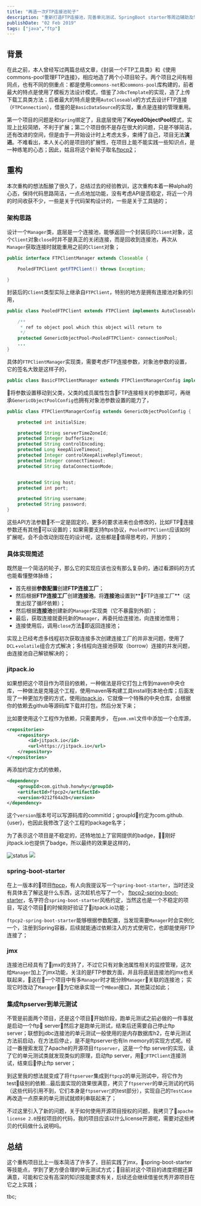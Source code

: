 ```yaml
---
title: "再造一次FTP连接池轮子"
description: "重新打造FTP连接池，完善单元测试、SpringBoot starter等周边辅助及学习新的打包方式"
publishDate: "02 Feb 2019"
tags: ["java","ftp"]
---
```


## 背景
在此之前，本人曾经写过两篇总结文章，《封装一个FTP工具类》和《使用commons-pool管理FTP连接》，相应地造了两个小项目轮子。两个项目之间有相同点，也有不同的侧重点：都是使用`commons-net`和`commons-pool`库构建的，前者最大的特点是使用了模板方法设计模式，借鉴了`JdbcTemplate`的实现，造了上传下载工具类方法；后者最大的特点是使用`AutoCloseable`的方式去设计FTP连接（`FTPConnection`），借鉴的是`BasicDataSource`的实现，重点是连接的管理重用。

第一个项目的问题是和`Spring`绑定了，且底层使用了**KeyedObjectPool**模式，实现上比较简陋，不利于扩展；第二个项目倒不是存在很大的问题，只是不够简洁，还有改进的空间，但是由于一开始设计时上考虑太多，束缚了自己，项目无法**演进**。不难看出，本人关心的是项目的扩展性，在项目上能不能实践一些知识点，是一种练笔的心态；因此，姑且将这个新轮子取名[ftpcp2](https://github.com/Honwhy/ftpcp2)；

## 重构
本次重构的想法酝酿了很久了，总结过去的经验教训，这次重构本着一种alpha的心态，保持代码思路简洁，一点点地加功能，没有考虑API是否稳定，将近一个月的时间收获不少，一些是关于代码架构设计的，一些是关于工具链的；
### 架构思路
设计一个`Manager`类，底层是一个连接池，能够返回一个封装后的`Client`对象，这个`Client`对象`close`时并不是真正的关闭连接，而是回收到连接池，再次从`Manager`获取连接时就能重用之前的`Client`对象；
```java
public interface FTPClientManager extends Closeable {

    PooledFTPClient getFTPClient() throws Exception;

}
```
封装后的`Client`类型实际上继承自`FTPClient`，特别的地方是拥有连接池对象的引用，
```java
public class PooledFTPClient extends FTPClient implements AutoCloseable {

    /**
     * ref to object pool which this object will return to
     */
    protected GenericObjectPool<PooledFTPClient> connectionPool;
    ...
}
```
具体的`FTPClientManager`实现类，需要考虑FTP连接参数，对象池参数的设置，它的签名大致是这样子的，
```java
public class BasicFTPClientManager extends FTPClientManagerConfig implements FTPClientManager {}
```
将参数设置移动到父类，父类的成员属性包含FTP连接相关的参数即可，再继承`GenericObjectPoolConfig`也拥有对象池参数设置的能力了，
```java
public class FTPClientManagerConfig extends GenericObjectPoolConfig {

    protected int initialSize;

    protected String serverTimeZoneId;
    protected Integer bufferSize;
    protected String controlEncoding;
    protected Long keepAliveTimeout;
    protected Integer controlKeepAliveReplyTimeout;
    protected Integer connectTimeout;
    protected String dataConnectionMode;


    protected String host;
    protected int port;

    protected String username;
    protected String password;
}
```
这些API方法参数不一定是固定的，更多的要求进来也会修改的，比如FTP连接参数还有其他可以设置的；如果需要支持ftps协议，`PooledFTPClient`应该如何扩展呢，会不会改动到现在的设计呢，这些都是值得思考的，开放的；


### 具体实现简述
既然是一个简洁的轮子，那么它的实现应该也没有那么复杂的，通过看源码的方式也能看懂整体脉络；
* 首先根据**参数配置**创建**FTP连接工厂**；
* 然后根据**FTP连接工厂**创建**连接池**，将**连接池**设置到**FTP连接工厂**（这里出现了循环依赖）；
* 然后根据**连接池**创建新的`Manager`实现类（它不暴露到外部）；
* 最后，获取连接就委托新的`Manager`，再委托给连接池，向连接池借用；
* 连接使用后，调用`close`方法即返回连接池；

实现上已经考虑多线程初次获取连接多次创建连接工厂的并非发问题，使用了`DCL`+`volatile`组合方式解决；多线程向连接池获取（borrow）连接的并发问题，由连接池自己解锁解决的；


### jitpack.io
如果想把这个项目作为项目的依赖，一种做法是将它打包上传到maven中央仓库，一种做法是克隆这个工程，使用maven等构建工具install到本地仓库；后面发现了一种更加方便的方式，使用[jitpack.io](https://jitpack.io)，它就像一个特殊的中央仓库，会根据你的依赖去github等源码库下载并打包，然后分发下来；

比如要使用这个工程作为依赖，只需要两步，
在`pom.xml`文件中添加一个仓库源，
```xml
<repositories>
    <repository>
        <id>jitpack.io</id>
        <url>https://jitpack.io</url>
    </repository>
</repositories>
```
再添加约定方式的依赖，
```xml
<dependency>
    <groupId>com.github.honwhy</groupId>
    <artifactId>ftpcp2</artifactId>
    <version>9212f64a2b</version>
</dependency>
```
这个`version`版本号可以写源码库的commitId；groupId约定为com.github.{user}，也因此我修改了这个工程的package名字；

为了表示这个项目是不稳定的，还特地加上了官网提供的badge，刚好jitpack.io也提供了badge，所以最终的效果是这样的，

![status](https://img.shields.io/badge/status-unstable-lightgrey.svg) [![](https://jitpack.io/v/honwhy/ftpcp2.svg)](https://jitpack.io/#honwhy/ftpcp2)


### spring-boot-starter
在上一版本的项目[ftpcp](https://github.com/Honwhy/ftpcp)，有人向我提议写一个`spring-boot-starter`，当时还没有具体去了解这是什么东西，这次趁机也写了一个，
[ftpcp2-spring-boot-starter](https://github.com/Honwhy/ftpcp2-spring-boot-starter)，名字符合`spring-boot-starter`风格约定，当然这也是一个不稳定的项目，写这个项目的时候刚好验证了jitpack.io功能；

`ftpcp2-spring-boot-starter`能够根据参数配置，当发现需要`Manager`时会实例化一个，注册到Spring容器，后续就能通过依赖注入的方式使用它，也即能使用FTP连接了；

### jmx
连接池已经具有了jmx的支持了，不过它只有对象池属性相关的监控管理，这次给`Manager`加上了jmx功能，关注的是FTP参数方面，并且将底层连接池的jmx也关联起来，这在一个项目中有多`Manager`时才能分辨`Manager`关联的连接池；
实现它时改动了`Manager`，为它继承实现一个`MBean`接口，其他莫过如此；

### 集成ftpserver到单元测试
不管是前面两个项目，还是这个项目开始阶段，跑单元测试之前必做的一件事就是启动一个ftp server，然后才是跑单元测试，结束后还需要自己停止ftp server；联想到jdbc连接池的单元测试一般使用的是内存数据库h2，在单元测试方法前启动，在方法后停止，是不是ftpserver也有In memory的实现方式呢。经过一番搜索发现了Apache的开源项目`ftpserver`，这是一个ftp server的实现，读了它的单元测试类就发现类似的原理，启动ftp server，用`FTPClient`连接测试，结束后停止ftp server；

到这里我的想法就变成了将`ftpserver`集成到`ftpcp2`的单元测试中，将它作为test级别的依赖...最后面实现的效果很满意，拷贝了`ftpserver`的单元测试的代码（这些代码引用不到，它们本身是`ftpserver`的test部分），实现自己的`TestCase`再改造一点原来的单元测试就顺利串联起来了；

不过这里引入了新的问题，关于如何使用开源项目授权的问题，我拷贝了`apache license 2.0`授权项目的代码，我的项目应该以什么license开源呢，需要对这些拷贝的代码做什么说明吗。

## 总结
这个重构项目比上一版本简洁了许多了，目前实践了jmx，spring-boot-starter等技能点，学到了更方便合理的单元测试方式；目前对这个项目的进度把握还算满意，可能和它没有高深的知识技能要求有关，后续还会继续借鉴优秀开源项目在它之上实践；

tbc;
